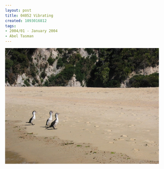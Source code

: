 ```yaml
---
layout: post
title: 04052 Vibrating
created: 1093016812
tags:
- 2004/01 - January 2004
- Abel Tasman
---
```


<img src="/image/images/04052_vibrating-1410.jpg"/>

